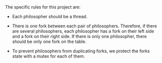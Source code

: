 The specific rules for this project are:

- Each philosopher should be a thread.

- There is one fork between each pair of philosophers. Therefore, if there are several
philosophers, each philosopher has a fork on their left side and a fork on their right
side. If there is only one philosopher, there should be only one fork on the table.

- To prevent philosophers from duplicating forks, we protect the forks state
with a mutex for each of them.
